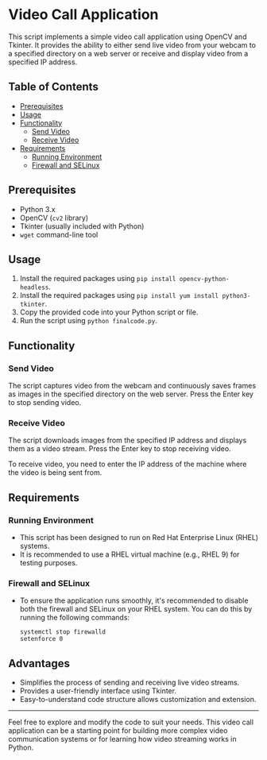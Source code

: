 # Video Call Application

This script implements a simple video call application using OpenCV and Tkinter. It provides the ability to either send live video from your webcam to a specified directory on a web server or receive and display video from a specified IP address.

## Table of Contents

- [Prerequisites](#prerequisites)
- [Usage](#usage)
- [Functionality](#functionality)
    - [Send Video](#send-video)
    - [Receive Video](#receive-video)
- [Requirements](#requirements)
    - [Running Environment](#running-environment)
    - [Firewall and SELinux](#firewall-and-selinux)

## Prerequisites

- Python 3.x
- OpenCV (`cv2` library)
- Tkinter (usually included with Python)
- `wget` command-line tool

## Usage

1. Install the required packages using `pip install opencv-python-headless`.
2. Install the required packages using `pip install yum install python3-tkinter`.
3. Copy the provided code into your Python script or file.
4. Run the script using `python finalcode.py`.

## Functionality

### Send Video

The script captures video from the webcam and continuously saves frames as images in the specified directory on the web server. Press the Enter key to stop sending video.

### Receive Video

The script downloads images from the specified IP address and displays them as a video stream. Press the Enter key to stop receiving video.

To receive video, you need to enter the IP address of the machine where the video is being sent from.

## Requirements

### Running Environment

- This script has been designed to run on Red Hat Enterprise Linux (RHEL) systems.
- It is recommended to use a RHEL virtual machine (e.g., RHEL 9) for testing purposes.

### Firewall and SELinux

- To ensure the application runs smoothly, it's recommended to disable both the firewall and SELinux on your RHEL system. You can do this by running the following commands:
    ```
    systemctl stop firewalld
    setenforce 0
    ```

## Advantages

- Simplifies the process of sending and receiving live video streams.
- Provides a user-friendly interface using Tkinter.
- Easy-to-understand code structure allows customization and extension.

---

Feel free to explore and modify the code to suit your needs. This video call application can be a starting point for building more complex video communication systems or for learning how video streaming works in Python.
